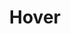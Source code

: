 ---
blog: http://hover.com/blog/
codehost: https://github.com/impressiver/5092952
facebook: https://facebook.com/hover
instagram: https://instagram.com/hover_domains
logohandle: hover
sort: hover
title: Hover
twitter: https://x.com/hover
website: https://www.hover.com/
---